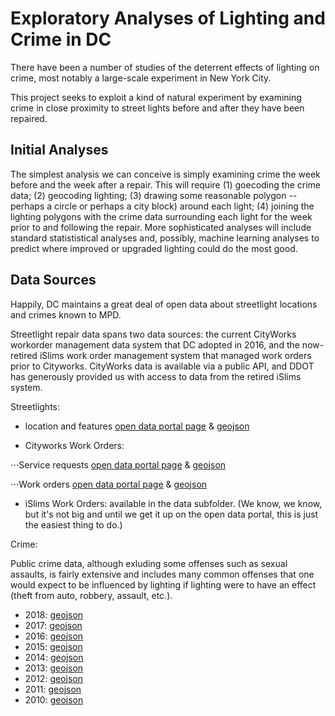 # Exploratory Analyses of Lighting and Crime in DC

There have been a number of studies of the deterrent effects of lighting on crime, most notably a large-scale experiment in New York City. 

This project seeks to exploit a kind of natural experiment by examining crime in close proximity to street lights before and after they have been repaired. 

## Initial Analyses
The simplest analysis we can conceive is simply examining crime the week before and the week after a repair. This will require (1) goecoding the crime data; (2) geocoding lighting; (3) drawing some reasonable polygon -- perhaps a circle or perhaps a city block) around each light; (4) joining the lighting polygons with the crime data surrounding each light for the week prior to and following the repair.  More sophisticated analyses will include standard statististical analyses and, possibly, machine learning analyses to predict where improved or upgraded lighting could do the most good. 

## Data Sources

Happily, DC maintains a great deal of open data about streetlight locations and crimes known to MPD. 

Streetlight repair data spans two data sources: the current CityWorks workorder management data system that DC adopted in 2016, and the now-retired iSlims work order management system that managed work orders prior to Cityworks. CityWorks data is available via a public API, and DDOT has generously provided us with access to data from the retired iSlims system. 

Streetlights: 

- location and features [open data portal page](http://opendata.dc.gov/datasets/street-lights) & [geojson](https://opendata.arcgis.com/datasets/6cb6520725b0489d9a209a337818fad1_90.geojson)

- Cityworks Work Orders: 

⋅⋅⋅Service requests [open data portal page](http://opendata.dc.gov/datasets/cityworks-service-requests) & 
[geojson](https://opendata.arcgis.com/datasets/a1dd480eb86445239c8129056ab05ade_0.geojson)

⋅⋅⋅Work orders [open data portal page](http://opendata.dc.gov/datasets/cityworks-workorders) & [geojson](https://opendata.arcgis.com/datasets/a1dd480eb86445239c8129056ab05ade_0.geojson)


- iSlims Work Orders: available in the data subfolder. (We know, we know, but it's not big and until we get it up on the open data portal, this is just the easiest thing to do.)

Crime: 

Public crime data, although exluding some offenses such as sexual assaults, is fairly extensive and includes many common offenses that one would expect to be influenced by lighting if lighting were to have an effect (theft from auto, robbery, assault, etc.). 

 - 2018: [geojson](https://opendata.arcgis.com/datasets/38ba41dd74354563bce28a359b59324e_0.geojson)
 - 2017: [geojson](https://opendata.arcgis.com/datasets/6af5cb8dc38e4bcbac8168b27ee104aa_38.geojson)
 - 2016: [geojson](https://opendata.arcgis.com/datasets/bda20763840448b58f8383bae800a843_26.geojson)
 - 2015: [geojson](https://opendata.arcgis.com/datasets/35034fcb3b36499c84c94c069ab1a966_27.geojson)
 - 2014: [geojson](https://opendata.arcgis.com/datasets/6eaf3e9713de44d3aa103622d51053b5_9.geojson)
 - 2013: [geojson](https://opendata.arcgis.com/datasets/5fa2e43557f7484d89aac9e1e76158c9_10.geojson)
 - 2012: [geojson](https://opendata.arcgis.com/datasets/010ac88c55b1409bb67c9270c8fc18b5_11.geojson)
 - 2011: [geojson](https://opendata.arcgis.com/datasets/9d5485ffae914c5f97047a7dd86e115b_35.geojson)
 - 2010: [geojson](https://opendata.arcgis.com/datasets/fdacfbdda7654e06a161352247d3a2f0_34.geojson)
